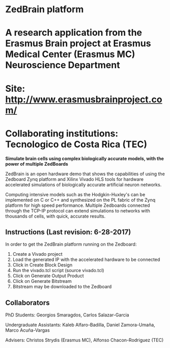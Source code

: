 


# ZedBrain platform
# A research application from the Erasmus Brain project at Erasmus Medical Center (Erasmus MC) Neuroscience Department 
# Site: http://www.erasmusbrainproject.com/

# Collaborating institutions: Tecnologico de Costa Rica (TEC)

**Simulate brain cells using complex biologically accurate models, with the power of multiple ZedBoards**

ZedBrain is an open hardware demo that shows the capabilities of using the Zedboard Zynq platform and Xilinx Vivado HLS tools for hardware accelerated simulations of biologically accurate artificial neuron networks. 

Computing intensive models such as the Hodgkin-Huxley's can be implemented on C or C++ and synthesized on the PL fabric of the Zynq platform for high speed performance. Multiple Zedboards connected through the TCP-IP protocol can extend simulations to networks with thousands of cells, with quick, accurate results.


## Instructions (Last revision: 6-28-2017)

In order to get the ZedBrain platform running on the Zedboard:

1. Create a Vivado project
2. Load the generated IP with the accelerated hardware to be connected
3. Click in Create Block Design
4. Run the vivado.tcl script (source vivado.tcl)
5. Click on Generate Output Product
6. Click on Generate Bitstream
7. Bitstream may be downloaded to the Zedboard


## Collaborators

PhD Students: Georgios Smaragdos, Carlos Salazar-Garcia

Undergraduate Assistants: Kaleb Alfaro-Badilla, Daniel Zamora-Umaña, Marco Acuña-Vargas

Advisers: Christos Strydis (Erasmus MC), Alfonso Chacon-Rodriguez (TEC)





